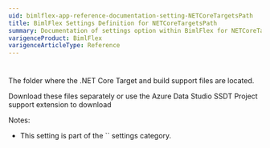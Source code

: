 ```yaml
---
uid: bimlflex-app-reference-documentation-setting-NETCoreTargetsPath
title: BimlFlex Settings Definition for NETCoreTargetsPath
summary: Documentation of settings option within BimlFlex for NETCoreTargetsPath
varigenceProduct: BimlFlex
varigenceArticleType: Reference
---
```


# 

The folder where the .NET Core Target and build support files are located.

Download these files separately or use the Azure Data Studio SSDT Project support extension to download

Notes:
* This setting is part of the `` settings category.
